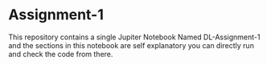 # Assignment-1
This repository contains a single Jupiter Notebook Named DL-Assignment-1 and the sections in this notebook are self explanatory you can directly run and check the code from there.


